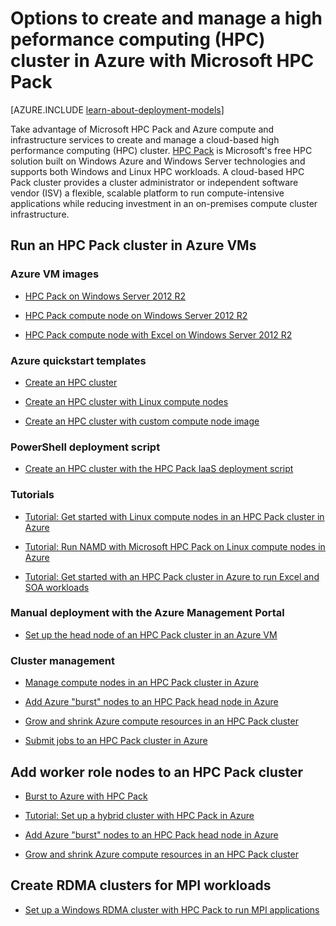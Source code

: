 <properties
 pageTitle="HPC Pack cluster options in the cloud | Windows Azure"
 description="Learn about options with Microsoft HPC Pack to create and manage a high performance computing (HPC) cluster in the Azure cloud."
 services="virtual-machines,cloud-services"
 documentationCenter=""
 authors="dlepow"
 manager="timlt"
 editor=""
 tags="azure-resource-manager,azure-service-management,hpc-pack"/>
<tags
	ms.service="virtual-machines"
 	ms.date="10/08/2015"
	wacn.date="09/15/2015"/>

# Options to create and manage a high peformance computing (HPC) cluster in Azure with Microsoft HPC Pack

[AZURE.INCLUDE [learn-about-deployment-models](../includes/learn-about-deployment-models-both-include.md)]


Take advantage of Microsoft HPC Pack and Azure compute and infrastructure services to create and manage a cloud-based high performance computing (HPC) cluster. [HPC Pack](https://technet.microsoft.com/zh-cn/library/jj899572.aspx) is Microsoft's free HPC solution built on Windows Azure and Windows Server technologies and supports both Windows and Linux HPC workloads. A cloud-based HPC Pack cluster provides a cluster administrator or independent software vendor (ISV) a flexible, scalable platform to run compute-intensive applications while reducing investment in an on-premises compute cluster infrastructure.


## Run an HPC Pack cluster in Azure VMs


### Azure VM images

* [HPC Pack on Windows Server 2012 R2](http://azure.microsoft.com/marketplace/partners/microsoft/hpcpack2012r2onwindowsserver2012r2/)

* [HPC Pack compute node on Windows Server 2012 R2](http://azure.microsoft.com/marketplace/partners/microsoft/hpcpack2012r2computenodeonwindowsserver2012r2/)

* [HPC Pack compute node with Excel on Windows Server 2012 R2](http://azure.microsoft.com/marketplace/partners/microsoft/hpcpack2012r2computenodewithexcelonwindowsserver2012r2/)

### Azure quickstart templates

* [Create an HPC cluster](https://azure.microsoft.com/documentation/templates/create-hpc-cluster/)

* [Create an HPC cluster with Linux compute nodes](https://azure.microsoft.com/documentation/templates/create-hpc-cluster-linux-cn/)

* [Create an HPC cluster with custom compute node image](https://azure.microsoft.com/documentation/templates/create-hpc-cluster-custom-image/)

### PowerShell deployment script

* [Create an HPC cluster with the HPC Pack IaaS deployment script](/documentation/articles/virtual-machines-hpcpack-cluster-powershell-script)

### Tutorials

* [Tutorial: Get started with Linux compute nodes in an HPC Pack cluster in Azure](/documentation/articles/virtual-machines-linux-cluster-hpcpack)

* [Tutorial: Run NAMD with Microsoft HPC Pack on Linux compute nodes in Azure](/documentation/articles/virtual-machines-linux-cluster-hpcpack-namd)

* [Tutorial: Get started with an HPC Pack cluster in Azure to run Excel and SOA workloads](/documentation/articles/virtual-machines-excel-cluster-hpcpack)



### Manual deployment with the Azure Management Portal



* [Set up the head node of an HPC Pack cluster in an Azure VM](/documentation/articles/virtual-machines-hpcpack-cluster-headnode)

### Cluster management

* [Manage compute nodes in an HPC Pack cluster in Azure](/documentation/articles/virtual-machines-hpcpack-cluster-node-manage)

* [Add Azure "burst" nodes to an HPC Pack head node in Azure](/documentation/articles/virtual-machines-hpcpack-cluster-node-burst)

* [Grow and shrink Azure compute resources in an HPC Pack cluster](/documentation/articles/virtual-machines-hpcpack-cluster-node-autogrowshrink)

* [Submit jobs to an HPC Pack cluster in Azure](/documentation/articles/virtual-machines-hpcpack-cluster-submit-jobs)



## Add worker role nodes to an HPC Pack cluster


* [Burst to Azure with HPC Pack](https://technet.microsoft.com/zh-cn/library/gg481749.aspx)

* [Tutorial: Set up a hybrid cluster with HPC Pack in Azure](/documentation/articles/cloud-services-setup-hybrid-hpcpack-cluster)

* [Add Azure "burst" nodes to an HPC Pack head node in Azure](/documentation/articles/virtual-machines-hpcpack-cluster-node-burst)

* [Grow and shrink Azure compute resources in an HPC Pack cluster](/documentation/articles/virtual-machines-hpcpack-cluster-node-autogrowshrink)


## Create RDMA clusters for MPI workloads

* [Set up a Windows RDMA cluster with HPC Pack to run MPI applications](/documentation/articles/virtual-machines-windows-hpcpack-cluster-rdma)

<!-- * [Set up a Linux RDMA cluster to run MPI applications](/documentation/articles/virtual-machines-linux-hpcpack-cluster-rdma) -->
